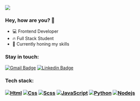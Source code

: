 <img src="https://raw.githubusercontent.com/halfrost/halfrost/master/icons/header_.png?raw=true">

<h3> Hey, how are you? 👋</h3>
 
- 💻 Frontend Developer
- 🔥 Full Stack Student
- 🌱 Currently honing my skills

### Stay in touch:

[![Gmail Badge](https://img.shields.io/badge/Gmail-D14836?style=for-the-badge&logo=gmail&logoColor=white)](mailto:samioliveira92@gmail.com)
[![Linkedin Badge](https://img.shields.io/badge/-LINKEDIN-0077b5?style=for-the-badge&logo=Linkedin&logoColor=white&link=https:https://www.linkedin.com/in/samir-oliveira-a70081150)](https://www.linkedin.com/in/samir-oliveira-a70081150)

### Tech stack: <br></br> <div align="left">  [![Html](https://img.shields.io/badge/Html-14354C?style=for-the-badge&logo=html5&logoColor=white)](https://www.html.com/) [![Css](https://img.shields.io/badge/Css-a83602?style=for-the-badge&logo=css3&logoColor=with)](https://css.com) [![Scss](https://img.shields.io/badge/Scss-862fa3?style=for-the-badge&logo=sass&logoColor=white)](https://scss.com) [![JavaScript](https://img.shields.io/badge/JavaScript-F7DF1E?style=for-the-badge&logo=javascript&logoColor=black)](https://www.javascript.com/) [![Python](https://img.shields.io/badge/Python-14354C?style=for-the-badge&logo=python&logoColor=white)](https://www.python.org/) [![Nodejs](https://img.shields.io/badge/Node.js-43853D?style=for-the-badge&logo=node.js&logoColor=white)](https://nodejs.org/)
</div>
